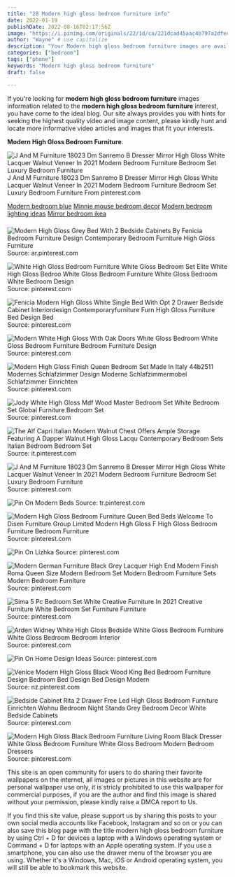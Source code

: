 ```yaml
---
title: "28 Modern high gloss bedroom furniture info"
date: 2022-01-19
publishDate: 2022-08-16T02:17:56Z
image: "https://i.pinimg.com/originals/22/1d/ca/221dcad45aac4b797a2dfec48d45637c.jpg"
author: "Wayne" # use capitalize
description: "Your Modern high gloss bedroom furniture images are available. Modern high gloss bedroom furniture are a topic that is being searched for and liked by netizens today. You can Find and Download the Modern high gloss bedroom furniture files here. Download all royalty-free images."
categories: ["bedroom"]
tags: ["phone"]
keywords: "Modern high gloss bedroom furniture"
draft: false

---
```


If you're looking for **modern high gloss bedroom furniture** images information related to the **modern high gloss bedroom furniture** interest, you have come to the ideal  blog.  Our site always  provides you with  hints  for seeking  the highest  quality video and image  content, please kindly hunt and locate more informative video articles and images  that fit your interests.

**Modern High Gloss Bedroom Furniture**. 

![J And M Furniture 18023 Dm Sanremo B Dresser Mirror High Gloss White Lacquer Walnut Veneer In 2021 Modern Bedroom Furniture Bedroom Set Luxury Bedroom Furniture](https://i.pinimg.com/564x/47/d0/94/47d09497e2d0a956105baceda2e64f0e.jpg "J And M Furniture 18023 Dm Sanremo B Dresser Mirror High Gloss White Lacquer Walnut Veneer In 2021 Modern Bedroom Furniture Bedroom Set Luxury Bedroom Furniture")
J And M Furniture 18023 Dm Sanremo B Dresser Mirror High Gloss White Lacquer Walnut Veneer In 2021 Modern Bedroom Furniture Bedroom Set Luxury Bedroom Furniture From pinterest.com

[Modern bedroom blue](/modern-bedroom-blue/)
[Minnie mouse bedroom decor](/minnie-mouse-bedroom-decor/)
[Modern bedroom lighting ideas](/modern-bedroom-lighting-ideas/)
[Mirror bedroom ikea](/mirror-bedroom-ikea/)



### 

 


![Modern High Gloss Grey Bed With 2 Bedside Cabinets By Fenicia Bedroom Furniture Design Contemporary Bedroom Furniture High Gloss Furniture](https://i.pinimg.com/originals/01/33/7e/01337efe947296da5d2709ae52b64ee5.jpg "Modern High Gloss Grey Bed With 2 Bedside Cabinets By Fenicia Bedroom Furniture Design Contemporary Bedroom Furniture High Gloss Furniture")
Source: ar.pinterest.com

 

![White High Gloss Bedroom Furniture White Gloss Bedroom Set Elite White High Gloss Bedroo White Gloss Bedroom Furniture White Gloss Bedroom White Bedroom Design](https://i.pinimg.com/originals/5d/9a/a2/5d9aa206169524c7baee6b613c9c2a19.jpg "White High Gloss Bedroom Furniture White Gloss Bedroom Set Elite White High Gloss Bedroo White Gloss Bedroom Furniture White Gloss Bedroom White Bedroom Design")
Source: pinterest.com

 

![Fenicia Modern High Gloss White Single Bed With Opt 2 Drawer Bedside Cabinet Interiordesign Contemporaryfurniture Furn High Gloss Furniture Bed Design Bed](https://i.pinimg.com/originals/2c/82/50/2c8250085abb04df11a8171b4a1429f5.jpg "Fenicia Modern High Gloss White Single Bed With Opt 2 Drawer Bedside Cabinet Interiordesign Contemporaryfurniture Furn High Gloss Furniture Bed Design Bed")
Source: pinterest.com

 

![Modern White High Gloss With Oak Doors White Gloss Bedroom White Gloss Bedroom Furniture Bedroom Furniture Design](https://i.pinimg.com/originals/c5/1b/30/c51b30854c23abf0fbbde79c046a1e5b.jpg "Modern White High Gloss With Oak Doors White Gloss Bedroom White Gloss Bedroom Furniture Bedroom Furniture Design")
Source: pinterest.com

 

![Modern High Gloss Finish Queen Bedroom Set Made In Italy 44b2511 Modernes Schlafzimmer Design Moderne Schlafzimmermobel Schlafzimmer Einrichten](https://i.pinimg.com/originals/c6/17/9a/c6179a064d3988f132165a71c92b8cbb.jpg "Modern High Gloss Finish Queen Bedroom Set Made In Italy 44b2511 Modernes Schlafzimmer Design Moderne Schlafzimmermobel Schlafzimmer Einrichten")
Source: pinterest.com

 

![Jody White High Gloss Mdf Wood Master Bedroom Set White Bedroom Set Global Furniture Bedroom Set](https://i.pinimg.com/originals/96/c3/67/96c367f2af11c4bdd5df57d737408725.jpg "Jody White High Gloss Mdf Wood Master Bedroom Set White Bedroom Set Global Furniture Bedroom Set")
Source: pinterest.com

 

![The Alf Capri Italian Modern Walnut Chest Offers Ample Storage Featuring A Dapper Walnut High Gloss Lacqu Contemporary Bedroom Sets Italian Bedroom Bedroom Set](https://i.pinimg.com/originals/c3/d2/89/c3d2890fa7a0c1191857593843bba58b.jpg "The Alf Capri Italian Modern Walnut Chest Offers Ample Storage Featuring A Dapper Walnut High Gloss Lacqu Contemporary Bedroom Sets Italian Bedroom Bedroom Set")
Source: it.pinterest.com

 

![J And M Furniture 18023 Dm Sanremo B Dresser Mirror High Gloss White Lacquer Walnut Veneer In 2021 Modern Bedroom Furniture Bedroom Set Luxury Bedroom Furniture](https://i.pinimg.com/564x/47/d0/94/47d09497e2d0a956105baceda2e64f0e.jpg "J And M Furniture 18023 Dm Sanremo B Dresser Mirror High Gloss White Lacquer Walnut Veneer In 2021 Modern Bedroom Furniture Bedroom Set Luxury Bedroom Furniture")
Source: pinterest.com

 

![Pin On Modern Beds](https://i.pinimg.com/originals/35/a9/90/35a990105e2c6337dc4bd6346b0ec5e8.png "Pin On Modern Beds")
Source: tr.pinterest.com

 

![Modern High Gloss Bedroom Furniture Queen Bed Beds Welcome To Disen Furniture Group Limited Modern High Gloss F High Gloss Bedroom Furniture Bedroom Furniture](https://i.pinimg.com/originals/da/c7/d5/dac7d5cf477627e807a4c7ffc4239b77.jpg "Modern High Gloss Bedroom Furniture Queen Bed Beds Welcome To Disen Furniture Group Limited Modern High Gloss F High Gloss Bedroom Furniture Bedroom Furniture")
Source: pinterest.com

 

![Pin On Lizhka](https://i.pinimg.com/564x/6a/5f/7d/6a5f7dbbbd56e1b3cb89d72112ea1991.jpg "Pin On Lizhka")
Source: pinterest.com

 

![Modern German Furniture Black Grey Lacquer High End Modern Finish Roma Queen Size Modern Bedroom Set Modern Bedroom Furniture Sets Modern Bedroom Furniture](https://i.pinimg.com/originals/e0/d4/c7/e0d4c7cd1c50ab31c1e8fb4158095dd5.jpg "Modern German Furniture Black Grey Lacquer High End Modern Finish Roma Queen Size Modern Bedroom Set Modern Bedroom Furniture Sets Modern Bedroom Furniture")
Source: pinterest.com

 

![Sima 5 Pc Bedroom Set White Creative Furniture In 2021 Creative Furniture White Bedroom Set Furniture Furniture](https://i.pinimg.com/originals/8e/69/fd/8e69fd6753eb292d8d851e4f629f1213.jpg "Sima 5 Pc Bedroom Set White Creative Furniture In 2021 Creative Furniture White Bedroom Set Furniture Furniture")
Source: pinterest.com

 

![Arden Widney White High Gloss Bedside White Gloss Bedroom Furniture White Gloss Bedroom Bedroom Interior](https://i.pinimg.com/originals/c2/a7/0f/c2a70fbffe132910d0b35992daeaf0c1.jpg "Arden Widney White High Gloss Bedside White Gloss Bedroom Furniture White Gloss Bedroom Bedroom Interior")
Source: pinterest.com

 

![Pin On Home Design Ideas](https://i.pinimg.com/originals/4a/50/6c/4a506c0119db23cf83c7792a9dfa8774.jpg "Pin On Home Design Ideas")
Source: pinterest.com

 

![Venice Modern High Gloss Black Wood King Bed Bedroom Furniture Design Bedroom Bed Design Bed Design Modern](https://i.pinimg.com/originals/f2/db/6d/f2db6d613ee9a94cd3dcb8fd8061b0cd.jpg "Venice Modern High Gloss Black Wood King Bed Bedroom Furniture Design Bedroom Bed Design Bed Design Modern")
Source: nz.pinterest.com

 

![Bedside Cabinet Rita 2 Drawer Free Led High Gloss Bedroom Furniture Einrichten Wohnu Bedroom Night Stands Grey Bedroom Decor White Bedside Cabinets](https://i.pinimg.com/474x/0b/48/d7/0b48d7b1b77925d5726e2466e9abad2b.jpg "Bedside Cabinet Rita 2 Drawer Free Led High Gloss Bedroom Furniture Einrichten Wohnu Bedroom Night Stands Grey Bedroom Decor White Bedside Cabinets")
Source: pinterest.com

 

![Modern High Gloss Black Bedroom Furniture Living Room Black Dresser White Gloss Bedroom Furniture White Gloss Bedroom Modern Bedroom Dressers](https://i.pinimg.com/originals/22/1d/ca/221dcad45aac4b797a2dfec48d45637c.jpg "Modern High Gloss Black Bedroom Furniture Living Room Black Dresser White Gloss Bedroom Furniture White Gloss Bedroom Modern Bedroom Dressers")
Source: pinterest.com

 

This site is an open community for users to do sharing their favorite wallpapers on the internet, all images or pictures in this website are for personal wallpaper use only, it is stricly prohibited to use this wallpaper for commercial purposes, if you are the author and find this image is shared without your permission, please kindly raise a DMCA report to Us.

If you find this site value, please support us by sharing this posts to your own social media accounts like Facebook, Instagram and so on or you can also save this blog page with the title modern high gloss bedroom furniture by using Ctrl + D for devices a laptop with a Windows operating system or Command + D for laptops with an Apple operating system. If you use a smartphone, you can also use the drawer menu of the browser you are using. Whether it's a Windows, Mac, iOS or Android operating system, you will still be able to bookmark this website.

